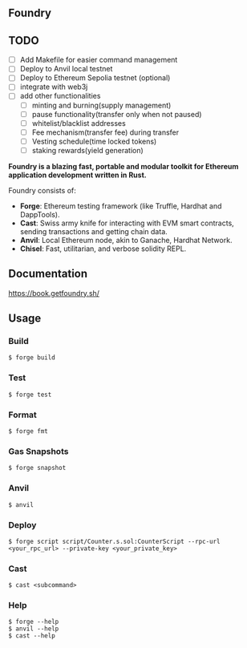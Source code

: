 ## Foundry

## TODO

- [ ] Add Makefile for easier command management
- [ ] Deploy to Anvil local testnet
- [ ] Deploy to Ethereum Sepolia testnet (optional)
- [ ] integrate with web3j
- [ ] add other functionalities
    - [ ] minting and burning(supply management)
    - [ ] pause functionality(transfer only when not paused)
    - [ ] whitelist/blacklist addresses
    - [ ] Fee mechanism(transfer fee) during transfer
    - [ ] Vesting schedule(time locked tokens)
    - [ ] staking rewards(yield generation)

**Foundry is a blazing fast, portable and modular toolkit for Ethereum application development written in Rust.**

Foundry consists of:

-   **Forge**: Ethereum testing framework (like Truffle, Hardhat and DappTools).
-   **Cast**: Swiss army knife for interacting with EVM smart contracts, sending transactions and getting chain data.
-   **Anvil**: Local Ethereum node, akin to Ganache, Hardhat Network.
-   **Chisel**: Fast, utilitarian, and verbose solidity REPL.

## Documentation

https://book.getfoundry.sh/

## Usage

### Build

```shell
$ forge build
```

### Test

```shell
$ forge test
```

### Format

```shell
$ forge fmt
```

### Gas Snapshots

```shell
$ forge snapshot
```

### Anvil

```shell
$ anvil
```

### Deploy

```shell
$ forge script script/Counter.s.sol:CounterScript --rpc-url <your_rpc_url> --private-key <your_private_key>
```

### Cast

```shell
$ cast <subcommand>
```

### Help

```shell
$ forge --help
$ anvil --help
$ cast --help
```
